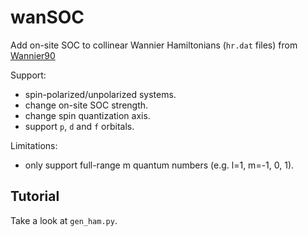 # wanSOC

Add on-site SOC to collinear Wannier Hamiltonians (`hr.dat` files) from [Wannier90](http://www.wannier.org/)

Support:
- spin-polarized/unpolarized systems.
- change on-site SOC strength.
- change spin quantization axis.
- support `p`, `d` and `f` orbitals.

Limitations:
- only support full-range m quantum numbers (e.g. l=1, m=-1, 0, 1).

## Tutorial
Take a look at `gen_ham.py`.
